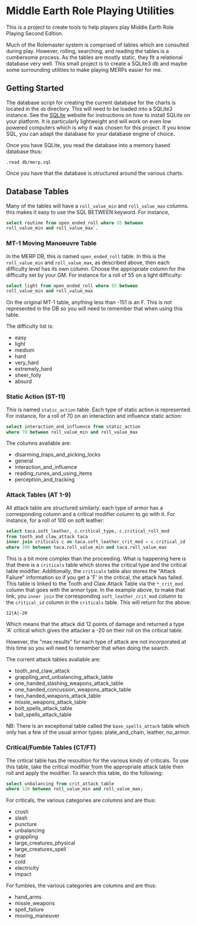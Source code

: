 # Middle Earth Role Playing Utilities

This is a project to create tools to help players play Middle Earth
Role Playing Second Edition.

Much of the Rolemaster system is comprised of tables which are
consulted during play.  However, rolling, searching, and reading the
tables is a cumbersome process.  As the tables are mostly static, they
fit a relational database very well.  This small project is to create
a SQLite3 db and maybe some surrounding utilities to make playing
MERPs easier for me.

## Getting Started

The database script for creating the current database for the charts
is located in the `db` directory.  This will need to be loaded into a
SQLite3 instance.  See the [SQLite](https://www.sqlite.org) website
for instructions on how to install SQLite on your platform.  It is
particularly lightweight and will work on even low powered computers
which is why it was chosen for this project.  If you know SQL, you can
adapt the database for your database engine of choice.

Once you have SQLite, you read the database into a memory based
database thus:

```
.read db/merp.sql
```

Once you have that the database is structured around the various
charts.

## Database Tables

Many of the tables will have a `roll_value_min` and `roll_value_max`
columns.  this makes it easy to use the SQL BETWEEN keyword.  For
instance, 

```SQL
select routine from open_ended_roll where 55 between
roll_value_min and roll_value_max`.
```

### MT-1 Moving Manoeuvre Table

In the MERP DB, this is named `open_ended_roll` table.  In this is the
`roll_value_min` and `roll_value_max`, as described above, then each
difficulty level has its own column.  Choose the appropriate column
for the difficulty set by your GM.  For instance for a roll of 55 on a
light difficulty:

```SQL
select light from open_ended_roll where 55 between
roll_value_min and roll_value_max
```

On the original MT-1 table, anything less than -151 is an F.  This is
not represented in the DB so you will need to remember that when using
this table.

The difficulty list is:

* easy
* light
* medium
* hard
* very_hard
* extremely_hard
* sheer_folly
* absurd

### Static Action (ST-11)

This is named `static_action` table.  Each type of static action is
represented.  For instance, for a roll of 70 on an interaction and
influence static action:

```SQL
select interaction_and_influence from static_action 
where 70 between roll_value_min and roll_value_max
```

The columns avaliable are:

* disarming_traps_and_picking_locks
* general
* interaction_and_influence
* reading_runes_and_using_items
* perception_and_tracking

### Attack Tables (AT 1-9)

All attack table are structured similarly. each type
of armor has a corresponding column and a critical modifier column to
go with it.  For instance, for a roll of 100 on soft leather:

```SQL
select taca.soft_leather, c.critical_type, c.critical_roll_mod 
from tooth_and_claw_attack taca 
inner join criticals c on taca.soft_leather_crit_mod = c.critical_id 
where 100 between taca.roll_value_min and taca.roll_value_max
```

This is a bit more complex than the proceeding.  What is happening
here is that there is a `criticals` table which stores the critical
type and the critical table modifier.  Additionally, the `criticals`
table also stores the "Attack Failure" information so if you get a 'F'
in the critical, the attack has failed.  This table is linked to the
Tooth and Claw Attack Table via the `*_crit_mod` column that goes with
the armor type.  In the example above, to make that link, you `inner
join` the corresponding `soft_leather_crit_mod` column to the
`critical_id` column in the `criticals` table.  This will return for
the above:

```
12|A|-20
```

Which means that the attack did 12 points of damage and returned a
type 'A' critical which gives the attacker a -20 on their roll on the
critical table.

However, the "max results" for each type of attack are not
incorporated at this time so you will need to remember that when doing
the search.

The current attack tables avaliable are:

* tooth_and_claw_attack
* grappling_and_unbalancing_attack_table
* one_handed_slashing_weapons_attack_table
* one_handed_concussion_weapons_attack_table
* two_handed_weapons_attack_table
* missle_weapons_attack_table
* bolt_spells_attack_table
* ball_spells_attack_table

NB: There is an exceptional table called the `base_spells_attack`
table which only has a few of the usual armor types: plate_and_chain,
leather, no_armor.

### Critical/Fumble Tables (CT/FT)

The critical table has the resoultion for the various kinds of
criticals.  To use this table, take the critical modifier from the
appropriate attack table then roll and apply the modifier.  To search
this table, do the following:

```SQL
select unbalancing from crit_attack_table
where 120 between roll_value_min and roll_value_max;
```

For criticals, the various categories are columns and are thus:

* crush
* slash
* puncture
* unbalancing
* grappling
* large_creatures_physical
* large_creatures_spell
* heat
* cold
* electricity
* impact

For fumbles, the various categories are columns and are thus:

* hand_arms
* missle_weapons
* spell_failure
* moving_maneuver


